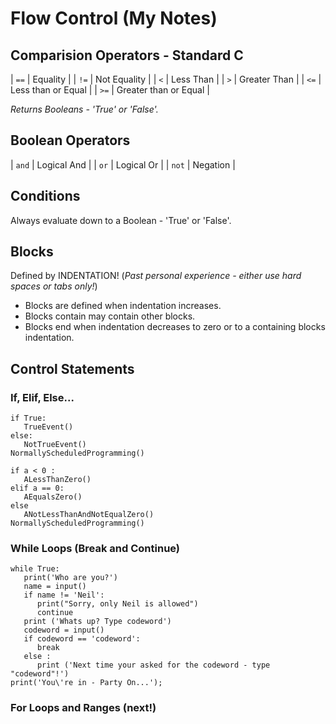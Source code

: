 # Flow Control (My Notes)

## Comparision Operators - Standard C 

| `==` | Equality              |
| `!=` | Not Equality          | 
| `<`  | Less Than             |
| `>`  | Greater Than          |
| `<=` | Less than or Equal    |
| `>=` | Greater than or Equal | 

_Returns Booleans - 'True' or 'False'._

## Boolean Operators

| `and` | Logical And |
| `or`  | Logical Or  |
| `not` | Negation    |

## Conditions

Always evaluate down to a Boolean - 'True' or 'False'.

## Blocks

Defined by INDENTATION! 
(_Past personal experience - either use hard spaces or tabs only!_)

* Blocks are defined when indentation increases.
* Blocks contain may contain other blocks.
* Blocks end when indentation decreases to zero or to a containing blocks indentation.

## Control Statements

### If, Elif, Else...
```
if True:
   TrueEvent()
else:
   NotTrueEvent()
NormallyScheduledProgramming()

if a < 0 :
   ALessThanZero()
elif a == 0:
   AEqualsZero()
else
   ANotLessThanAndNotEqualZero()
NormallyScheduledProgramming()
```

### While Loops (Break and Continue)

```
while True:
   print('Who are you?')
   name = input()
   if name != 'Neil':
      print("Sorry, only Neil is allowed")
      continue
   print ('Whats up? Type codeword')
   codeword = input()
   if codeword == 'codeword':
      break
   else :
      print ('Next time your asked for the codeword - type "codeword"!')
print('You\'re in - Party On...');
```

### For Loops and Ranges (next!)